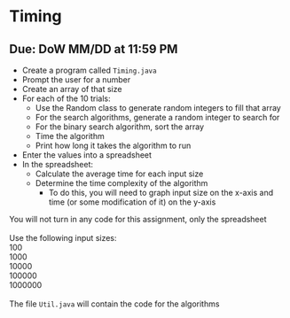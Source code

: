 # Timing

## Due: DoW MM/DD at 11:59 PM

- Create a program called `Timing.java`
- Prompt the user for a number
- Create an array of that size
- For each of the 10 trials:
  - Use the Random class to generate random integers to fill that array
  - For the search algorithms, generate a random integer to search for
  - For the binary search algorithm, sort the array
  - Time the algorithm
  - Print how long it takes the algorithm to run
- Enter the values into a spreadsheet
- In the spreadsheet:
  - Calculate the average time for each input size
  - Determine the time complexity of the algorithm
    - To do this, you will need to graph input size on the x-axis and time (or some modification of it) on the y-axis

You will not turn in any code for this assignment, only the spreadsheet\
\
Use the following input sizes:\
100\
1000\
10000\
100000\
1000000\
\
The file `Util.java` will contain the code for the algorithms
